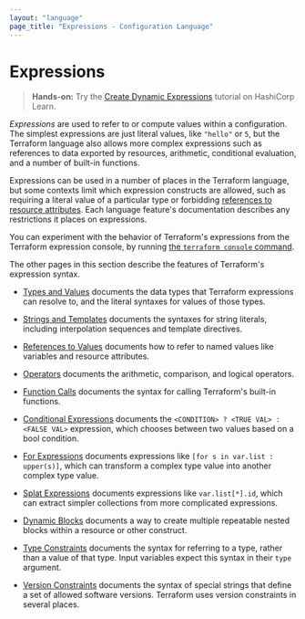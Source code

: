 ```yaml
---
layout: "language"
page_title: "Expressions - Configuration Language"
---
```


# Expressions

> **Hands-on:** Try the [Create Dynamic Expressions](https://learn.hashicorp.com/tutorials/terraform/expressions?in=terraform/configuration-language&utm_source=WEBSITE&utm_medium=WEB_IO&utm_offer=ARTICLE_PAGE&utm_content=DOCS) tutorial on HashiCorp Learn.

_Expressions_ are used to refer to or compute values within a configuration.
The simplest expressions are just literal values, like `"hello"` or `5`,
but the Terraform language also allows more complex expressions such as
references to data exported by resources, arithmetic, conditional evaluation,
and a number of built-in functions.

Expressions can be used in a number of places in the Terraform language,
but some contexts limit which expression constructs are allowed,
such as requiring a literal value of a particular type or forbidding
[references to resource attributes](/docs/configuration/expressions/references.html#references-to-resource-attributes).
Each language feature's documentation describes any restrictions it places on
expressions.

You can experiment with the behavior of Terraform's expressions from
the Terraform expression console, by running
[the `terraform console` command](/docs/commands/console.html).

The other pages in this section describe the features of Terraform's
expression syntax.

- [Types and Values](/docs/configuration/expressions/types.html)
  documents the data types that Terraform expressions can resolve to, and the
  literal syntaxes for values of those types.

- [Strings and Templates](/docs/configuration/expressions/strings.html)
  documents the syntaxes for string literals, including interpolation sequences
  and template directives.

- [References to Values](/docs/configuration/expressions/references.html)
  documents how to refer to named values like variables and resource attributes.

- [Operators](/docs/configuration/expressions/references.html)
  documents the arithmetic, comparison, and logical operators.

- [Function Calls](/docs/configuration/expressions/function-calls.html)
  documents the syntax for calling Terraform's built-in functions.

- [Conditional Expressions](/docs/configuration/expressions/conditionals.html)
  documents the `<CONDITION> ? <TRUE VAL> : <FALSE VAL>` expression, which
  chooses between two values based on a bool condition.

- [For Expressions](/docs/configuration/expressions/for.html)
  documents expressions like `[for s in var.list : upper(s)]`, which can
  transform a complex type value into another complex type value.

- [Splat Expressions](/docs/configuration/expressions/splat.html)
  documents expressions like `var.list[*].id`, which can extract simpler
  collections from more complicated expressions.

- [Dynamic Blocks](/docs/configuration/expressions/dynamic-blocks.html)
  documents a way to create multiple repeatable nested blocks within a resource
  or other construct.

- [Type Constraints](/docs/configuration/types.html)
  documents the syntax for referring to a type, rather than a value of that
  type. Input variables expect this syntax in their `type` argument.

- [Version Constraints](/docs/configuration/version-constraints.html)
  documents the syntax of special strings that define a set of allowed software
  versions. Terraform uses version constraints in several places.
